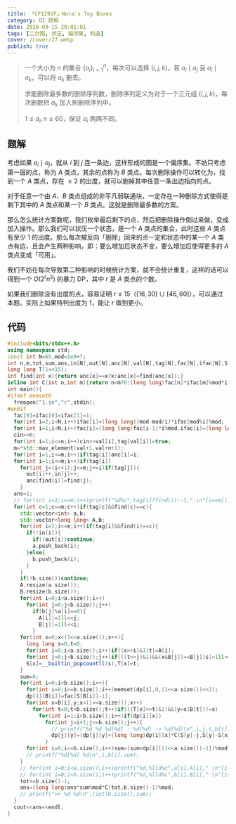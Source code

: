 ```yaml
---
title: 「CF1292F」Nora's Toy Boxes
category: OI 题解
date: 2020-09-15 20:01:01
tags: [二分图, 状压, 偏序集, 构造]
cover: /cover/27.webp
publish: true
---
```


> 一个大小为 $n$ 的集合 $\{a_i\}_{i=1}^n$，每次可以选择 $(i,j,k)$，若 $a_i \mid a_j$ 且 $a_i \mid a_k$，可以将 $a_k$ 删去。
> 
> 求能删除最多数的删除序列数，删除序列定义为对于一个三元组 $(i,j,k)$，每次删数把 $a_k$ 加入到删除序列中。
> 
> $1 \leq a_i, n \leq 60$，保证 $a_i$ 两两不同。

<!--more-->

## 题解

考虑如果 $a_i \mid a_j$，就从 $i$ 到 $j$ 连一条边，这样形成的图是一个偏序集。不妨只考虑第一层的点，称为 $A$ 类点，其余的点称为 $B$ 类点。每次删除操作可以转化为，找到一个 $A$ 类点，存在 $\geq 2$ 的出度，就可以删掉其中任意一条出边指向的点。

对于任意一个由 $A$、$B$ 类点组成的非平凡弱联通块，一定存在一种删除方式使得是剩下其中的 $A$ 类点和某一个 $B$ 类点。这就是删除最多数的方案。

那么怎么统计方案数呢，我们枚举最后剩下的点，然后把删除操作倒过来做，变成加入操作。那么我们可以状压一个状态，是一个 $A$ 类点的集合，此时这些 $A$ 类点有至少 $1$ 的出度。那么每次被反向「删除」回来的点一定和状态中的某一个 $A$ 类点有边，且会产生两种影响，即：要么增加后状态不变，要么增加后使得更多的 $A$ 类点变成「可用」。

我们不妨在每次导致第二种影响的时候统计方案，就不会统计重复，这样的话可以得到一个 $O(2^{r} n^2)$ 的暴力 DP，其中 $r$ 是 $A$ 类点的个数。

如果我们删除没有出度的点，容易证明 $r \leq 15$（$[16,30] \cup [46,60]$），可以通过本题。实际上如果特判出度为 $1$，能让 $r$ 做到更小。

## 代码

<!--more-->

```cpp
#include<bits/stdc++.h>
using namespace std;
const int N=65,mod=1e9+7;
int n,m,tot,sum,ans,in[N],out[N],anc[N],val[N],tag[N],fac[N],ifac[N],S[1<<15],dp[N][1<<15];
long long T[1<<15];
int find(int x){return anc[x]==x?x:anc[x]=find(anc[x]);}
inline int C(int n,int m){return n<m?0:(long long)fac[n]*ifac[m]%mod*ifac[n-m]%mod;}
int main(){
#ifdef memset0
  freopen("1.in","r",stdin);
#endif
  fac[0]=ifac[0]=ifac[1]=1;
  for(int i=2;i<N;i++)ifac[i]=(long long)(mod-mod/i)*ifac[mod%i]%mod;
  for(int i=1;i<N;i++)fac[i]=(long long)fac[i-1]*i%mod,ifac[i]=(long long)ifac[i-1]*ifac[i]%mod;
  cin>>n;
  for(int i=1;i<=n;i++)cin>>val[i],tag[val[i]]=true;
  m=*std::max_element(val+1,val+n+1);
  for(int i=1;i<=m;i++)if(tag[i])anc[i]=i;
  for(int i=1;i<=m;i++)if(tag[i])
    for(int j=(i<<1);j<=m;j+=i)if(tag[j]){
      out[i]++,in[j]++;
      anc[find(i)]=find(j);
    }
  ans=1;
  // for(int i=1;i<=m;i++)printf("%d%c",tag[i]?find(i):-1," \n"[i==m]);
  for(int c=1;c<=m;c++)if(tag[c]&&find(c)==c){
    std::vector<int> a,b;
    std::vector<long long> A,B;
    for(int i=1;i<=m;i++)if(tag[i]&&find(i)==c){
      if(!in[i]){
        if(!out[i])continue;
        a.push_back(i);
      }else{
        b.push_back(i);
      }
    }
    if(!b.size())continue;
    A.resize(a.size());
    B.resize(b.size());
    for(int i=0;i<a.size();i++)
      for(int j=0;j<b.size();j++)
        if(b[j]%a[i]==0){
          A[i]|=1ll<<j;
          B[j]|=1ll<<i;
        }
    for(int x=0;x<(1<<a.size());x++){
      long long s=0,t=0;
      for(int i=0;i<a.size();i++)if((x>>i)&1)t|=A[i];
      for(int j=0;j<b.size();j++)if(((t>>j)&1)&&(x&B[j])==B[j])s|=1ll<<j;
      S[x]=__builtin_popcountll(s),T[x]=t;
    }
    sum=0;
    for(int i=0;i<b.size();i++){
      for(int i=0;i<=b.size();i++)memset(dp[i],0,(1<<a.size())<<2);
      dp[1][B[i]]=fac[S[B[i]]-1];
      for(int x=B[i],y;x<(1<<a.size());x++)
        for(int t=0;t<b.size();t++)if(((T[x]>>t)&1)&&(y=x|B[t])!=x)
          for(int i=1;i<b.size();i++)if(dp[i][x])
            for(int j=i+1;j<=b.size();j++){
              // printf("%d %d %d[%d] : %d(%d) -> %d(%d)\n",i,j,t,b[t],x,S[x],y,S[y]);
              dp[j][y]=(dp[j][y]+(long long)dp[i][x]*C(S[y]-j,S[y]-S[x]-1)%mod*fac[S[y]-S[x]-1])%mod;
            }
      for(int i=0;i<=b.size();i++)sum=(sum+dp[i][(1<<a.size())-1])%mod;
      // printf("%d[%d] %d\n",i,b[i],sum);
    }
    // for(int i=0;i<a.size();i++)printf("%d,%lld%c",a[i],A[i]," \n"[i+1==a.size()]);
    // for(int i=0;i<b.size();i++)printf("%d,%lld%c",b[i],B[i]," \n"[i+1==b.size()]);
    tot+=b.size()-1;
    ans=(long long)ans*sum%mod*C(tot,b.size()-1)%mod;
    // printf(">> %d %d\n",(int)b.size(),sum);
  }
  cout<<ans<<endl;
}
```